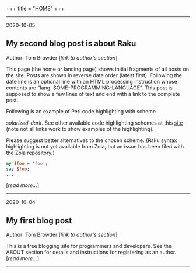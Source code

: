 +++
title = "HOME"
+++

---

2020-10-05
<? lang: raku ?>

## My second blog post is about Raku

Author: Tom Browder [*link to author's section*]

This page (the home or landing page) shows initial fragments of all
posts on the site.  Posts are shown in reverse date order (latest
first).  Following the date line is an optional line with an HTML
processing instruction whose contents are "lang:
SOME-PROGRAMMING-LANGUAGE".  This post is supposed to show a few lines
of text and end with a link to the complete post.

Following is an example of Perl code highlighting with scheme
<? end-intro: blog ?>
*solarized-dark*. See other available code highlighting schemes at this
[site](https://www.getzola.org/documentation/getting-started/configuration/#syntax-highlighting)
(note not all links work to show examples of the highlighting).

Please suggest better alternatives to the chosen scheme.  (Raku syntax
highlighting is not yet available from Zola, but an issue has been filed with
the Zola repository.)

```perl
my $foo = 'foo';
say $foo;
...
```
[*read more...*]

---

2020-10-04

## My first blog post

Author: Tom Browder [*link to author's section*]

This is a free blogging site for programmers
and developers. See the ABOUT section
for details and instructions
for registering as an author.
[*read more...*]

---
